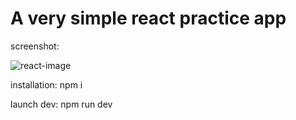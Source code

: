 # A very simple react practice app

screenshot:

![react-image](https://github.com/nimroddanielmaayan/react-dev-learn/assets/30357578/08b17287-39fb-4819-b4be-015b19ac3aa2)

installation: npm i

launch dev: npm run dev
